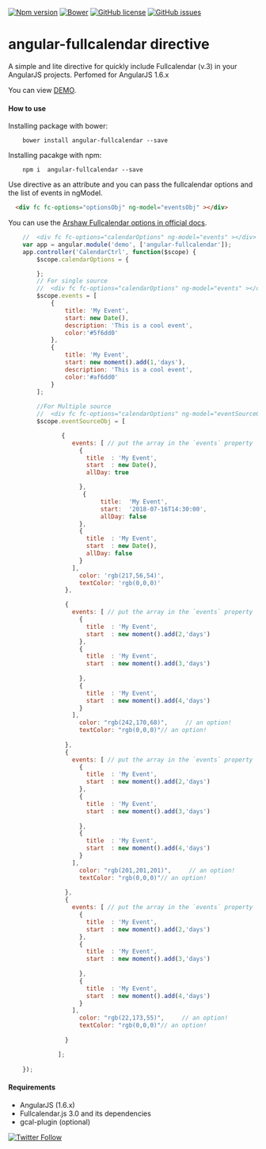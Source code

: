 [![Npm version](https://img.shields.io/npm/v/angular-fullcalendar.svg?style=flat-square)](https://www.npmjs.com/package/angular-fullcalendar)
[![Bower](https://img.shields.io/bower/v/angular-fullcalendar.svg?style=flat-square)]()
[![GitHub license](https://img.shields.io/badge/license-MIT-blue.svg)](https://raw.githubusercontent.com/JavyMB/angular-fullcalendar/develop/LICENSE)
[![GitHub issues](https://img.shields.io/github/issues/JavyMB/angular-fullcalendar.svg)](https://github.com/JavyMB/angular-fullcalendar/issues)
[](https://img.shields.io/badge/Coverage-70%25-green.svg)
# angular-fullcalendar directive

A simple and lite directive for quickly include Fullcalendar (v.3) in your AngularJS projects.
Perfomed for AngularJS 1.6.x

You can view [DEMO](https://javymb.github.io/angular-fullcalendar/).

#### How to use
Installing package with bower:
```
    bower install angular-fullcalendar --save
```
Installing pacakge with npm:
```
    npm i  angular-fullcalendar --save
```
Use directive as an attribute and you can pass the fullcalendar options and the list of events in ngModel.

```html
  <div fc fc-options="optionsObj" ng-model="eventsObj" ></div>
```
You can use the [Arshaw Fullcalendar options in official docs](https://fullcalendar.io/docs/).
```js
    //  <div fc fc-options="calendarOptions" ng-model="events" ></div>
    var app = angular.module('demo', ['angular-fullcalendar']);
    app.controller('CalendarCtrl', function($scope) {
        $scope.calendarOptions = {

        };
		// For single source
		//  <div fc fc-options="calendarOptions" ng-model="events" ></div>
        $scope.events = [
            {
                title: 'My Event',
                start: new Date(),
                description: 'This is a cool event',
                color:'#5f6dd0'
            },
            {
                title: 'My Event',
                start: new moment().add(1,'days'),
                description: 'This is a cool event',
                color:'#af6dd0'
            }
        ];
		
		//For Multiple source
		//  <div fc fc-options="calendarOptions" ng-model="eventSourceObj" ></div>
		$scope.eventSourceObj = [

			   {
				  events: [ // put the array in the `events` property
					{
					  title  : 'My Event',
					  start  : new Date(),
					  allDay: true

					},
					 {
						  title:  'My Event',
						  start:  '2018-07-16T14:30:00',
						  allDay: false
					},
					{
					  title  : 'My Event',
					  start  : new Date(),
					  allDay: false
					}
				  ],			  
					color: 'rgb(217,56,54)',     
					textColor: 'rgb(0,0,0)'			  
				},   

				{
				  events: [ // put the array in the `events` property
					{
					  title  : 'My Event',
					  start  : new moment().add(2,'days')
					},
					{
					  title  : 'My Event',
					  start  : new moment().add(3,'days')
					 
					},
					{
					  title  : 'My Event',
					  start  : new moment().add(4,'days')
					}
				  ],
					color: "rgb(242,170,68)",     // an option!
					textColor: "rgb(0,0,0)"// an option!
			  
				},
				{
				  events: [ // put the array in the `events` property
					{
					  title  : 'My Event',
					  start  : new moment().add(2,'days')
					},
					{
					  title  : 'My Event',
					  start  : new moment().add(3,'days')
					 
					},
					{
					  title  : 'My Event',
					  start  : new moment().add(4,'days')
					}
				  ],
					color: "rgb(201,201,201)",     // an option!
					textColor: "rgb(0,0,0)"// an option!
			  
				},
				{
				  events: [ // put the array in the `events` property
					{
					  title  : 'My Event',
					  start  : new moment().add(2,'days')
					},
					{
					  title  : 'My Event',
					  start  : new moment().add(3,'days')
					 
					},
					{
					  title  : 'My Event',
					  start  : new moment().add(4,'days')
					}
				  ],
					color: "rgb(22,173,55)",     // an option!
					textColor: "rgb(0,0,0)"// an option!
			  
				}

			  ];
		
    });
```
#### Requirements
- AngularJS (1.6.x)
- Fullcalendar.js 3.0 and its dependencies
- gcal-plugin (optional)

[![Twitter Follow](https://img.shields.io/twitter/follow/javymb.svg?style=social&label=Follow)](https://twitter.com/JavyMB)
